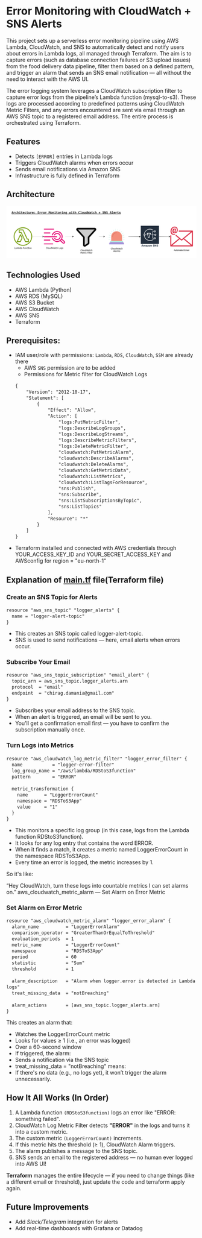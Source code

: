 # Error Monitoring with CloudWatch + SNS Alerts

This project sets up a serverless error monitoring pipeline using AWS Lambda, CloudWatch, and SNS to automatically detect and notify users about errors in Lambda logs, all managed through Terraform. The aim is to capture errors (such as database connection failures or S3 upload issues) from the food delivery data pipeline, filter them based on a defined pattern, and trigger an alarm that sends an SNS email notification — all without the need to interact with the AWS UI.

The error logging system leverages a CloudWatch subscription filter to capture error logs from the pipeline’s Lambda function (mysql-to-s3). These logs are processed according to predefined patterns using CloudWatch Metric Filters, and any errors encountered are sent via email through an AWS SNS topic to a registered email address. The entire process is orchestrated using Terraform.
## Features

- Detects `[ERROR]` entries in Lambda logs
- Triggers CloudWatch alarms when errors occur
- Sends email notifications via Amazon SNS
- Infrastructure is fully defined in Terraform

## Architecture

![Lambda ➡️ Logs ➡️ CloudWatch Metric Filter ➡️ Alarm ➡️ SNS ➡️ Email](/Architecture-SNS-Alert.png)

## Technologies Used
-   AWS Lambda (Python)
-   AWS RDS (MySQL)
-   AWS S3 Bucket
-   AWS CloudWatch
-   AWS SNS
-   Terraform

## Prerequisites: 
- IAM user/role with permissions: `Lambda`, `RDS`, `CloudWatch`, `SSM` are already there
    - AWS `SNS` permission are to be added
    - Permissions for Metric filter for CloudWatch Logs
    ```
    {
        "Version": "2012-10-17",
        "Statement": [
            {
                "Effect": "Allow",
                "Action": [
                    "logs:PutMetricFilter",
                    "logs:DescribeLogGroups",
                    "logs:DescribeLogStreams",
                    "logs:DescribeMetricFilters",
                    "logs:DeleteMetricFilter",
                    "cloudwatch:PutMetricAlarm",
                    "cloudwatch:DescribeAlarms",
                    "cloudwatch:DeleteAlarms",
                    "cloudwatch:GetMetricData",
                    "cloudwatch:ListMetrics",
                    "cloudwatch:ListTagsForResource",
                    "sns:Publish",
                    "sns:Subscribe",
                    "sns:ListSubscriptionsByTopic",
                    "sns:ListTopics"
                ],
                "Resource": "*"
            }
        ]
    }
    ```
- Terraform installed and connected with AWS credentials through YOUR_ACCESS_KEY_ID and YOUR_SECRET_ACCESS_KEY and AWSconfig for region = "eu-north-1"

## Explanation of [main.tf](main.tf) file(Terraform file)

### Create an SNS Topic for Alerts
```
resource "aws_sns_topic" "logger_alerts" {
  name = "logger-alert-topic"
}
```
- This creates an SNS topic called logger-alert-topic.
- SNS is used to send notifications — here, email alerts when errors occur.

### Subscribe Your Email
```
resource "aws_sns_topic_subscription" "email_alert" {
  topic_arn = aws_sns_topic.logger_alerts.arn
  protocol  = "email"
  endpoint  = "chirag.damania@gmail.com"
}
```
- Subscribes your email address to the SNS topic.
- When an alert is triggered, an email will be sent to you.
- You'll get a confirmation email first — you have to confirm the subscription manually once.

### Turn Logs into Metrics
```
resource "aws_cloudwatch_log_metric_filter" "logger_error_filter" {
  name           = "logger-error-filter"
  log_group_name = "/aws/lambda/RDStoS3function"
  pattern        = "ERROR"

  metric_transformation {
    name      = "LoggerErrorCount"
    namespace = "RDSToS3App"
    value     = "1"
  }
}
```
- This monitors a specific log group (in this case, logs from the Lambda function RDStoS3function).
- It looks for any log entry that contains the word ERROR.
- When it finds a match, it creates a metric named LoggerErrorCount in the namespace RDSToS3App.
- Every time an error is logged, the metric increases by 1.

So it's like:

“Hey CloudWatch, turn these logs into countable metrics I can set alarms on.”
aws_cloudwatch_metric_alarm — Set Alarm on Error Metric

### Set Alarm on Error Metric
```
resource "aws_cloudwatch_metric_alarm" "logger_error_alarm" {
  alarm_name          = "LoggerErrorAlarm"
  comparison_operator = "GreaterThanOrEqualToThreshold"
  evaluation_periods  = 1
  metric_name         = "LoggerErrorCount"
  namespace           = "RDSToS3App"
  period              = 60
  statistic           = "Sum"
  threshold           = 1

  alarm_description   = "Alarm when logger.error is detected in Lambda logs"
  treat_missing_data  = "notBreaching"

  alarm_actions       = [aws_sns_topic.logger_alerts.arn]
}
```

This creates an alarm that:

- Watches the LoggerErrorCount metric
- Looks for values ≥ 1 (i.e., an error was logged)
- Over a 60-second window
- If triggered, the alarm:
- Sends a notification via the SNS topic
- treat_missing_data = "notBreaching" means:
- If there's no data (e.g., no logs yet), it won’t trigger the alarm unnecessarily.

##  How It All Works (In Order)
1. A Lambda function `(RDStoS3function)` logs an error like "ERROR: something failed".
2. CloudWatch Log Metric Filter detects **"ERROR"** in the logs and turns it into a custom metric.
3. The custom metric `(LoggerErrorCount)` increments.
4. If this metric hits the threshold (≥ 1), CloudWatch Alarm triggers.
5. The alarm publishes a message to the SNS topic.
6. SNS sends an email to the registered address — no human ever logged into AWS UI!

**Terraform** manages the entire lifecycle — if you need to change things (like a different email or threshold), just update the code and terraform apply again.

## Future Improvements
- Add *Slack/Telegram* integration for alerts
- Add real-time dashboards with Grafana or Datadog